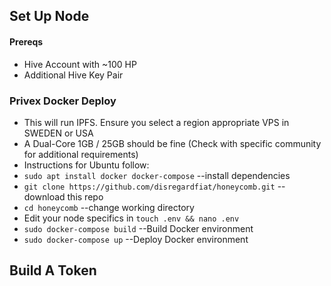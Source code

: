 ## Set Up Node

#### Prereqs
* Hive Account with ~100 HP
* Additional Hive Key Pair

### Privex Docker Deploy
* This will run IPFS. Ensure you select a region appropriate VPS in SWEDEN or USA
* A Dual-Core 1GB / 25GB should be fine (Check with specific community for additional requirements)
* Instructions for Ubuntu follow:
* `sudo apt install docker docker-compose` --install dependencies
* `git clone https://github.com/disregardfiat/honeycomb.git` --download this repo
* `cd honeycomb` --change working directory
* Edit your node specifics in `touch .env && nano .env`
* `sudo docker-compose build` --Build Docker environment
* `sudo docker-compose up` --Deploy Docker environment


## Build A Token